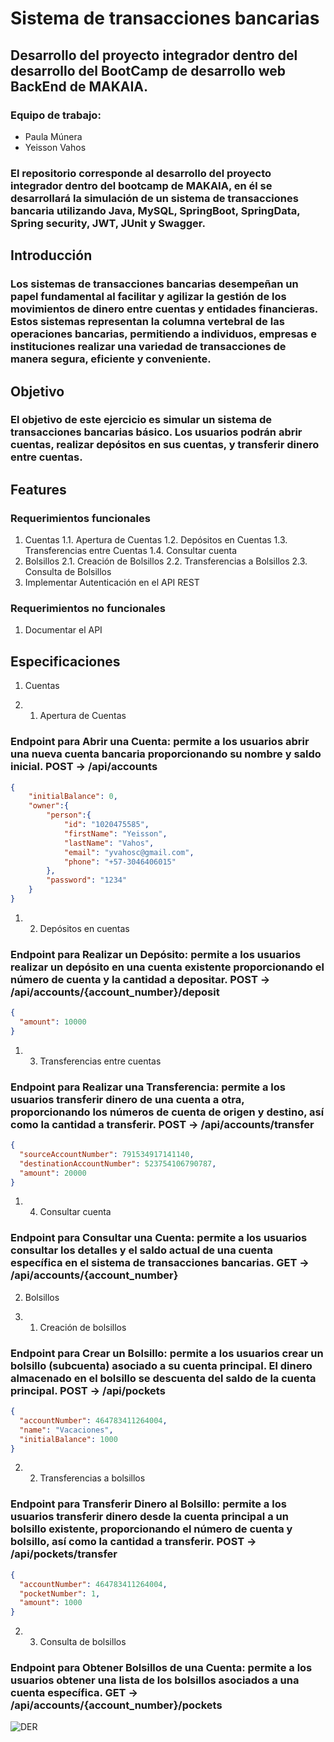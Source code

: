 # Sistema de transacciones bancarias
## Desarrollo del proyecto integrador dentro del desarrollo del BootCamp de desarrollo web BackEnd de MAKAIA.
### Equipo de trabajo:
  * Paula Múnera
  * Yeisson Vahos

### El repositorio corresponde al desarrollo del proyecto integrador dentro del bootcamp de MAKAIA, en él se desarrollará la simulación de un sistema de transacciones bancaria utilizando Java, MySQL, SpringBoot, SpringData, Spring security, JWT, JUnit y Swagger.

## Introducción

### Los sistemas de transacciones bancarias desempeñan un papel fundamental al facilitar y agilizar la gestión de los movimientos de dinero entre cuentas y entidades financieras. Estos sistemas representan la columna vertebral de las operaciones bancarias, permitiendo a individuos, empresas e instituciones realizar una variedad de transacciones de manera segura, eficiente y conveniente.

## Objetivo
### El objetivo de este ejercicio es simular un sistema de transacciones bancarias básico. Los usuarios podrán abrir cuentas, realizar depósitos en sus cuentas, y transferir dinero entre cuentas.

## Features

### Requerimientos funcionales
1. Cuentas
   1.1. Apertura de Cuentas
   1.2. Depósitos en Cuentas
   1.3. Transferencias entre Cuentas
   1.4. Consultar cuenta
2. Bolsillos
   2.1. Creación de Bolsillos
   2.2. Transferencias a Bolsillos
   2.3. Consulta de Bolsillos
3. Implementar Autenticación en el API REST

### Requerimientos no funcionales
1. Documentar el API

## Especificaciones

1. Cuentas

1. 1. Apertura de Cuentas
### Endpoint para Abrir una Cuenta: permite a los usuarios abrir una nueva cuenta bancaria proporcionando su nombre y saldo inicial. POST -> /api/accounts
```json
{
    "initialBalance": 0,
    "owner":{
        "person":{
            "id": "1020475585",
            "firstName": "Yeisson",
            "lastName": "Vahos",
            "email": "yvahosc@gmail.com",
            "phone": "+57-3046406015"
        },
        "password": "1234"
    }
}
```

1. 2. Depósitos en cuentas
### Endpoint para Realizar un Depósito: permite a los usuarios realizar un depósito en una cuenta existente proporcionando el número de cuenta y la cantidad a depositar. POST -> /api/accounts/{account_number}/deposit
```json
{
  "amount": 10000
}
```

1. 3. Transferencias entre cuentas
### Endpoint para Realizar una Transferencia: permite a los usuarios transferir dinero de una cuenta a otra, proporcionando los números de cuenta de origen y destino, así como la cantidad a transferir. POST -> /api/accounts/transfer
```json
{
  "sourceAccountNumber": 791534917141140,
  "destinationAccountNumber": 523754106790787,
  "amount": 20000
}
```

1. 4. Consultar cuenta
### Endpoint para Consultar una Cuenta: permite a los usuarios consultar los detalles y el saldo actual de una cuenta específica en el sistema de transacciones bancarias. GET -> /api/accounts/{account_number}


2. Bolsillos

2. 1. Creación de bolsillos
### Endpoint para Crear un Bolsillo: permite a los usuarios crear un bolsillo (subcuenta) asociado a su cuenta principal. El dinero almacenado en el bolsillo se descuenta del saldo de la cuenta principal. POST -> /api/pockets
```json
{
  "accountNumber": 464783411264004,
  "name": "Vacaciones",
  "initialBalance": 1000
}
```

2. 2. Transferencias a bolsillos
### Endpoint para Transferir Dinero al Bolsillo: permite a los usuarios transferir dinero desde la cuenta principal a un bolsillo existente, proporcionando el número de cuenta y bolsillo, así como la cantidad a transferir. POST -> /api/pockets/transfer
```json
{
  "accountNumber": 464783411264004,
  "pocketNumber": 1,
  "amount": 1000
}
```

2. 3. Consulta de bolsillos
### Endpoint para Obtener Bolsillos de una Cuenta: permite a los usuarios obtener una lista de los bolsillos asociados a una cuenta específica. GET -> /api/accounts/{account_number}/pockets



![DER](https://github.com/yvahosc/transactionBankingSystem/assets/97228219/82321c89-d2ec-47c4-b4e5-bc32f77c318a)


